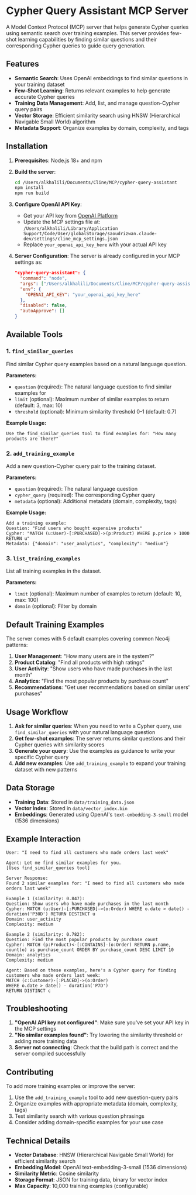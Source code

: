 # Cypher Query Assistant MCP Server

A Model Context Protocol (MCP) server that helps generate Cypher queries using semantic search over training examples. This server provides few-shot learning capabilities by finding similar questions and their corresponding Cypher queries to guide query generation.

## Features

- **Semantic Search**: Uses OpenAI embeddings to find similar questions in your training dataset
- **Few-Shot Learning**: Returns relevant examples to help generate accurate Cypher queries
- **Training Data Management**: Add, list, and manage question-Cypher query pairs
- **Vector Storage**: Efficient similarity search using HNSW (Hierarchical Navigable Small World) algorithm
- **Metadata Support**: Organize examples by domain, complexity, and tags

## Installation

1. **Prerequisites**: Node.js 18+ and npm

2. **Build the server**:
   ```bash
   cd /Users/alkhalili/Documents/Cline/MCP/cypher-query-assistant
   npm install
   npm run build
   ```

3. **Configure OpenAI API Key**:
   - Get your API key from [OpenAI Platform](https://platform.openai.com/api-keys)
   - Update the MCP settings file at:
     `/Users/alkhalili/Library/Application Support/Code/User/globalStorage/saoudrizwan.claude-dev/settings/cline_mcp_settings.json`
   - Replace `your_openai_api_key_here` with your actual API key

4. **Server Configuration**: The server is already configured in your MCP settings as:
   ```json
   "cypher-query-assistant": {
     "command": "node",
     "args": ["/Users/alkhalili/Documents/Cline/MCP/cypher-query-assistant/build/index.js"],
     "env": {
       "OPENAI_API_KEY": "your_openai_api_key_here"
     },
     "disabled": false,
     "autoApprove": []
   }
   ```

## Available Tools

### 1. `find_similar_queries`
Find similar Cypher query examples based on a natural language question.

**Parameters:**
- `question` (required): The natural language question to find similar examples for
- `limit` (optional): Maximum number of similar examples to return (default: 3, max: 10)
- `threshold` (optional): Minimum similarity threshold 0-1 (default: 0.7)

**Example Usage:**
```
Use the find_similar_queries tool to find examples for: "How many products are there?"
```

### 2. `add_training_example`
Add a new question-Cypher query pair to the training dataset.

**Parameters:**
- `question` (required): The natural language question
- `cypher_query` (required): The corresponding Cypher query
- `metadata` (optional): Additional metadata (domain, complexity, tags)

**Example Usage:**
```
Add a training example:
Question: "Find users who bought expensive products"
Cypher: "MATCH (u:User)-[:PURCHASED]->(p:Product) WHERE p.price > 1000 RETURN u"
Metadata: {"domain": "user_analytics", "complexity": "medium"}
```

### 3. `list_training_examples`
List all training examples in the dataset.

**Parameters:**
- `limit` (optional): Maximum number of examples to return (default: 10, max: 100)
- `domain` (optional): Filter by domain

## Default Training Examples

The server comes with 5 default examples covering common Neo4j patterns:

1. **User Management**: "How many users are in the system?"
2. **Product Catalog**: "Find all products with high ratings"
3. **User Activity**: "Show users who have made purchases in the last month"
4. **Analytics**: "Find the most popular products by purchase count"
5. **Recommendations**: "Get user recommendations based on similar users' purchases"

## Usage Workflow

1. **Ask for similar queries**: When you need to write a Cypher query, use `find_similar_queries` with your natural language question
2. **Get few-shot examples**: The server returns similar questions and their Cypher queries with similarity scores
3. **Generate your query**: Use the examples as guidance to write your specific Cypher query
4. **Add new examples**: Use `add_training_example` to expand your training dataset with new patterns

## Data Storage

- **Training Data**: Stored in `data/training_data.json`
- **Vector Index**: Stored in `data/vector_index.bin`
- **Embeddings**: Generated using OpenAI's `text-embedding-3-small` model (1536 dimensions)

## Example Interaction

```
User: "I need to find all customers who made orders last week"

Agent: Let me find similar examples for you.
[Uses find_similar_queries tool]

Server Response:
Found 2 similar examples for: "I need to find all customers who made orders last week"

Example 1 (similarity: 0.847):
Question: Show users who have made purchases in the last month
Cypher: MATCH (u:User)-[:PURCHASED]->(o:Order) WHERE o.date > date() - duration('P30D') RETURN DISTINCT u
Domain: user_activity
Complexity: medium

Example 2 (similarity: 0.782):
Question: Find the most popular products by purchase count
Cypher: MATCH (p:Product)<-[:CONTAINS]-(o:Order) RETURN p.name, count(o) as purchase_count ORDER BY purchase_count DESC LIMIT 10
Domain: analytics
Complexity: medium

Agent: Based on these examples, here's a Cypher query for finding customers who made orders last week:
MATCH (c:Customer)-[:PLACED]->(o:Order) 
WHERE o.date > date() - duration('P7D') 
RETURN DISTINCT c
```

## Troubleshooting

1. **"OpenAI API key not configured"**: Make sure you've set your API key in the MCP settings
2. **"No similar examples found"**: Try lowering the similarity threshold or adding more training data
3. **Server not connecting**: Check that the build path is correct and the server compiled successfully

## Contributing

To add more training examples or improve the server:

1. Use the `add_training_example` tool to add new question-query pairs
2. Organize examples with appropriate metadata (domain, complexity, tags)
3. Test similarity search with various question phrasings
4. Consider adding domain-specific examples for your use case

## Technical Details

- **Vector Database**: HNSW (Hierarchical Navigable Small World) for efficient similarity search
- **Embedding Model**: OpenAI text-embedding-3-small (1536 dimensions)
- **Similarity Metric**: Cosine similarity
- **Storage Format**: JSON for training data, binary for vector index
- **Max Capacity**: 10,000 training examples (configurable)

